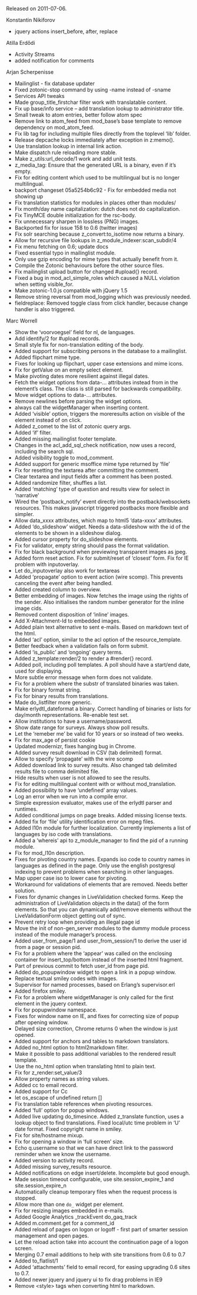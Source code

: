 Released on 2011-07-06.

Konstantin Nikiforov

*   jquery actions insert\_before, after, replace

Atilla Erdődi

*   Activity Streams
*   added notification for comments

Arjan Scherpenisse

*   Mailinglist - fix database updater
*   Fixed zotonic-stop command by using -name instead of -sname
*   Services API tweaks
*   Made group\_title\_firstchar filter work with translatable content.
*   Fix up base/info service – add translation lookup to administrator title.
*   Small tweak to atom entries, better follow atom spec
*   Remove link to atom\_feed from mod\_base’s base template to remove dependency on mod\_atom\_feed.
*   Fix lib tag for including multiple files directly from the toplevel ‘lib’ folder.
*   Release depcache locks immediately after exception in z:memo().
*   Use translation lookup in internal link action.
*   Make dispatch rule reloading more stable.
*   Make z\_utils:url\_decode/1 work and add unit tests.
*   z\_media\_tag: Ensure that the generated URL is a binary, even if it’s empty.
*   Fix for editing content which used to be multilingual but is no longer multilingual.
*   backport changeset 05a5254b6c92 - Fix for embedded media not showing up
*   Fix translation statistics for modules in places other than modules/
*   Fix month/day name capitalization: dutch does not do capitalization.
*   Fix TinyMCE double initialization for the rsc-body.
*   Fix unnecessary sharpen in lossless (PNG) images.
*   Backported fix for issue 158 to 0.6 (twitter images)
*   Fix solr searching because z\_convert:to\_isotime now returns a binary.
*   Allow for recursive file lookups in z\_module\_indexer:scan\_subdir/4
*   Fix menu fetching on 0.6; update docs
*   Fixed essential typo in mailinglist module.
*   Only use gzip encoding for mime types that actually benefit from it.
*   Compile the Zotonic behaviours before the other source files.
*   Fix mailinglist upload button for changed #upload\{\} record.
*   Fixed a bug in mod\_acl\_simple\_roles which caused a NULL violation when setting visible\_for.
*   Make zotonic-1.0.js compatible with jQuery 1.5
*   Remove string reversal from mod\_logging which was previously needed.
*   fieldreplace: Removed toggle class from click handler, because change handler is also triggered.

Marc Worrell

*   Show the ‘voorvoegsel’ field for nl, de languages.
*   Add identify/2 for #upload records.
*   Small style fix for non-translation editing of the body.
*   Added support for subscribing persons in the database to a mailinglist.
*   Added flipchart mime type.
*   Fixes for looking up flipchart, upper case extensions and mime icons.
*   Fix for getValue on an empty select element.
*   Make pivoting dates more resilient against illegal dates.
*   Fetch the widget options from data-... attributes instead from in the element’s class. The class is still parsed for backwards compatibility.
*   Move widget options to data-... attributes.
*   Remove newlines before parsing the widget options.
*   always call the widgetManager when inserting content.
*   Added ‘visible’ option, triggers the moreresults action on visible of the element instead of on click.
*   Added z\_comet to the list of zotonic query args.
*   Added ‘if’ filter.
*   Added missing mailinglist footer template.
*   Changes in the acl\_add\_sql\_check notification, now uses a record, including the search sql.
*   Added visibility toggle to mod\_comment.
*   Added support for generic msoffice mime type returned by ‘file’
*   Fix for resetting the textarea after committing the comment.
*   Clear textarea and input fields after a comment has been posted.
*   Added randomize filter, shuffles a list.
*   Added ‘matching’ type of question and results view for select in ‘narrative’
*   Wired the ‘postback\_notify’ event directly into the postback/websockets resources. This makes javascript triggered postbacks more flexible and simpler.
*   Allow data\_xxxx attributes, which map to html5 ‘data-xxxx’ attributes.
*   Added ‘do\_slideshow’ widget. Needs a data-slideshow with the id of the elements to be shown in a slideshow dialog.
*   Added cursor property for do\_slideshow elements.
*   Fix for validator, empty string should pass the format validation.
*   Fix for black background when previewing transparent images as jpeg.
*   Added form reset action. Fix for submit/reset of ‘closest’ form. Fix for IE problem with inputoverlay.
*   Let do\_inputoverlay also work for textareas
*   Added ‘propagate’ option to event action (wire scomp). This prevents canceling the event after being handled.
*   Added created column to overview.
*   Better embedding of images. Now fetches the image using the rights of the sender. Also initialises the random number generator for the inline image cids.
*   Removed content disposition of ‘inline’ images.
*   Add X-Attachment-Id to embedded images.
*   Added plain text alternative to sent e-mails. Based on markdown text of the html.
*   Added ‘acl’ option, similar to the acl option of the resource\_template.
*   Better feedback when a validation fails on form submit.
*   Added ‘is\_public’ and ‘ongoing’ query terms.
*   Added z\_template:render/2 to render a #render\{\} record.
*   Added poll, including poll templates. A poll should have a start/end date, used for displaying.
*   More subtle error message when form does not validate.
*   Fix for a problem where the substr of translated binaries was taken.
*   Fix for binary format string.
*   Fix for binary results from translations.
*   Made do\_listfilter more generic.
*   Make erlydtl\_dateformat a binary. Correct handling of binaries or lists for day/month representations. Re-enable test set.
*   Allow institutions to have a username/password.
*   Show date range for surveys. Always show poll results.
*   Let the ‘remeber me’ be valid for 10 years or so instead of two weeks.
*   Fix for max\_age of persist cookie
*   Updated modernizr, fixes hanging bug in Chrome.
*   Added survey result download in CSV (tab delimited) format.
*   Allow to specify ‘propagate’ with the wire scomp
*   Added download link to survey results. Also changed tab delimited results file to comma delimited file.
*   Hide results when user is not allowed to see the results.
*   Fix for editing multilingual content with or without mod\_translation.
*   Added possibility to have ‘undefined’ array values.
*   Log an error when we run into a compile error.
*   Simple expression evaluator, makes use of the erlydtl parser and runtimes.
*   Added conditional jumps on page breaks. Added missing license texts.
*   Added fix for ‘file’ utility identification error on mpeg files.
*   Added l10n module for further localization. Currently implements a list of languages by iso code with translations.
*   Added a ‘whereis’ api to z\_module\_manager to find the pid of a running module.
*   Fix for mod\_l10n description.
*   Fixes for pivoting country names. Expands iso code to country names in languages as defined in the page. Only use the english postgresql indexing to prevent problems when searching in other languages.
*   Map upper case iso to lower case for pivoting.
*   Workaround for validations of elements that are removed. Needs better solution.
*   Fixes for dynamic changes in LiveValidation checked forms. Keep the administration of LiveValidation objects in the data() of the form elements. So that you can dynamically add/remove elements without the LiveValidationForm object getting out of sync.
*   Prevent retry loop when providing an illegal page id
*   Move the init of non-gen\_server modules to the dummy module process instead of the module manager’s process.
*   Added user\_from\_page/1 and user\_from\_session/1 to derive the user id from a page or session pid.
*   Fix for a problem where the ‘appear’ was called on the enclosing container for insert\_top/bottom instead of the inserted html fragment.
*   Part of previous commit to fetch user\_id from page pid.
*   Added do\_popupwindow widget to open a link in a popup window.
*   Replace textual smiley codes with images.
*   Supervisor for named processes, based on Erlang’s supervisor.erl
*   Added firefox smiley.
*   Fix for a problem where widgetManager is only called for the first element in the jquery context.
*   Fix for popupwindow namespace.
*   Fixes for window name on IE, and fixes for correcting size of popup after opening window.
*   Delayed size correction, Chrome returns 0 when the window is just opened.
*   Added support for anchors and tables to markdown translators.
*   Added no\_html option to html2markdown filter.
*   Make it possible to pass additional variables to the rendered result template.
*   Use the no\_html option when translating html to plain text.
*   Fix for z\_render:set\_value/3
*   Allow property names as string values.
*   Added cc to email record.
*   Added support for Cc
*   let os\_escape of undefined return \[\]
*   Fix translation table references when pivoting resources.
*   Added ‘full’ option for popup windows.
*   Added live updating do\_timesince. Added z\_translate function, uses a lookup object to find translations. Fixed local/utc time problem in ‘U’ date format. Fixed copyright name in smiley.
*   Fix for site/hostname mixup.
*   Fix for opening a window in ‘full screen’ size.
*   Echo q.username so that we can have direct link to the password reminder when we know the username.
*   Added version to activity record.
*   Added missing survey\_results resource.
*   Added notifications on edge insert/delete. Incomplete but good enough.
*   Made session timeout configurable, use site.session\_expire\_1 and site.session\_expire\_n
*   Automatically cleanup temporary files when the request process is stopped.
*   Allow more than one `do_` widget per element.
*   Fix for resizing images embedded in e-mails.
*   Added Google Analytics \_trackEvent do\_gaq\_track
*   Added m.comment.get for a comment\_id
*   Added reload of pages on logon or logoff - first part of smarter session management and open pages.
*   Let the reload action take into account the continuation page of a logon screen.
*   Merging 0.7 email additions to help with site transitions from 0.6 to 0.7
*   Added to\_flatlist/1
*   Added ‘attachments’ field to email record, for easing upgrading 0.6 sites to 0.7.
*   Added newer jquery and jquery ui to fix drag problems in IE9
*   Remove &lt;style> tags when converting html to markdown.
